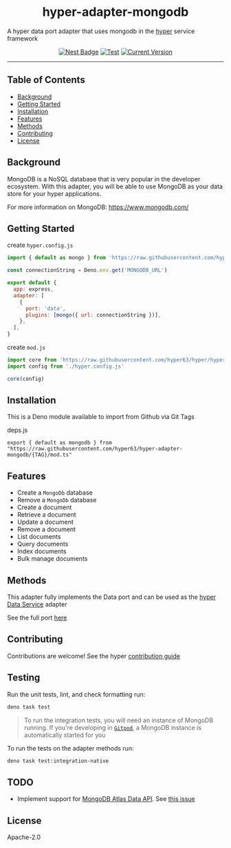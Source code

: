 <h1 align="center">hyper-adapter-mongodb</h1>
<p>A hyper data port adapter that uses mongodb in the <a href="https://hyper.io">hyper</a> service framework</p>

<p align="center">
  <a href="https://nest.land/package/hyper-adapter-mongodb"><img src="https://nest.land/badge.svg" alt="Nest Badge" /></a>
  <a href="https://github.com/hyper63/hyper-adapter-mongodb/actions/workflows/test-and-publish.yml"><img src="https://github.com/hyper63/hyper-adapter-mongodb/actions/workflows/test-and-publish.yml/badge.svg" alt="Test" /></a>
  <a href="https://github.com/hyper63/hyper-adapter-mongodb/tags/"><img src="https://img.shields.io/github/tag/hyper63/hyper-adapter-mongodb" alt="Current Version" /></a>
</p>

---

## Table of Contents

- [Background](#background)
- [Getting Started](#getting-started)
- [Installation](#installation)
- [Features](#features)
- [Methods](#methods)
- [Contributing](#contributing)
- [License](#license)

## Background

MongoDB is a NoSQL database that is very popular in the developer ecosystem. With this adapter, you
will be able to use MongoDB as your data store for your hyper applications.

For more information on MongoDB: https://www.mongodb.com/

## Getting Started

create `hyper.config.js`

```js
import { default as mongo } from 'https://raw.githubusercontent.com/hyper63/hyper-adapter-mongodb/{TAG}/mod.ts'

const connectionString = Deno.env.get('MONGODB_URL')

export default {
  app: express,
  adapter: [
    {
      port: 'data',
      plugins: [mongo({ url: connectionString })],
    },
  ],
}
```

create `mod.js`

```js
import core from 'https://raw.githubusercontent.com/hyper63/hyper/hyper%40v4.1.0/packages/core/mod.ts'
import config from './hyper.config.js'

core(config)
```

## Installation

This is a Deno module available to import from Github via Git Tags

deps.js

```
export { default as mongodb } from "https://raw.githubusercontent.com/hyper63/hyper-adapter-mongodb/{TAG}/mod.ts"
```

## Features

- Create a `MongoDb` database
- Remove a `MongoDb` database
- Create a document
- Retrieve a document
- Update a document
- Remove a document
- List documents
- Query documents
- Index documents
- Bulk manage documents

## Methods

This adapter fully implements the Data port and can be used as the
[hyper Data Service](https://docs.hyper.io/data-api) adapter

See the full port [here](https://github.com/hyper63/hyper/tree/main/packages/port-data)

## Contributing

Contributions are welcome! See the hyper
[contribution guide](https://docs.hyper.io/oss/contributing-to-hyper)

## Testing

Run the unit tests, lint, and check formatting run:

```sh
deno task test
```

> To run the integration tests, you will need an instance of MongoDB running. If you're developing
> in [`Gitpod`](https://gitpod.io), a MongoDB instance is automatically started for you

To run the tests on the adapter methods run:

```sh
deno task test:integration-native
```

## TODO

- Implement support for
  [MongoDB Atlas Data API](https://www.mongodb.com/docs/atlas/app-services/data-api/). See
  [this issue](https://github.com/hyper63/hyper-adapter-mongodb/issues/36)

## License

Apache-2.0
